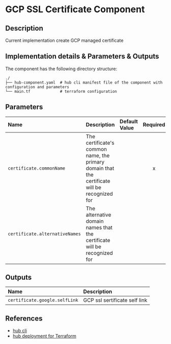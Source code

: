# GCP SSL Certificate Component

## Description

Current implementation create GCP managed certificate

## Implementation details & Parameters & Outputs

The component has the following directory structure:

```text
./
├── hub-component.yaml  # hub cli manifest file of the component with configuration and parameters
└── main.tf             # terraform configuration
```

## Parameters

| Name      | Description | Default Value | Required
| :-------- | :--------   | :-------- | :--:
| `certificate.commonName` | The certificate's common name, the primary domain that the certificate will be recognized for | | x |
| `certificate.alternativeNames` | The alternative domain names that the certificate will be recognized for | | |

## Outputs

| Name      | Description |
| :-------- | :--------   |
| `certificate.google.selfLink` | GCP ssl sertificate self link |

## References

* [hub cli](https://github.com/agilestacks/hub/wiki)
* [hub deployment for Terraform](https://github.com/agilestacks/hub-extensions/blob/gcp-extensions/documentation/hub-component-terraform.md)
